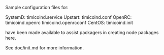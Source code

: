 Sample configuration files for:

SystemD: timicoind.service
Upstart: timicoind.conf
OpenRC:  timicoind.openrc
         timicoind.openrcconf
CentOS:  timicoind.init

have been made available to assist packagers in creating node packages here.

See doc/init.md for more information.
